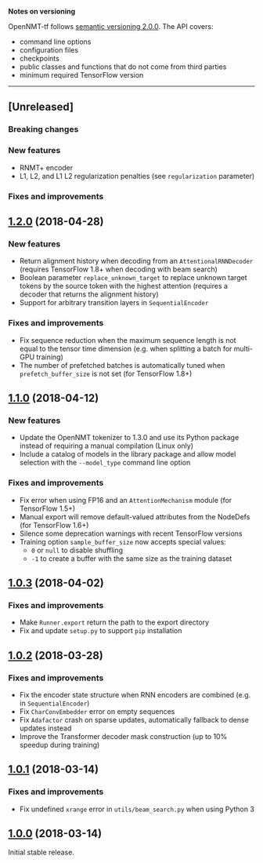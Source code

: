**Notes on versioning**

OpenNMT-tf follows [semantic versioning 2.0.0](https://semver.org/). The API covers:

* command line options
* configuration files
* checkpoints
* public classes and functions that do not come from third parties
* minimum required TensorFlow version

---

## [Unreleased]

### Breaking changes

### New features

* RNMT+ encoder
* L1, L2, and L1 L2 regularization penalties (see `regularization` parameter)

### Fixes and improvements

## [1.2.0](https://github.com/OpenNMT/OpenNMT-tf/releases/tag/v1.2.0) (2018-04-28)

### New features

* Return alignment history when decoding from an `AttentionalRNNDecoder` (requires TensorFlow 1.8+ when decoding with beam search)
* Boolean parameter `replace_unknown_target` to replace unknown target tokens by the source token with the highest attention (requires a decoder that returns the alignment history)
* Support for arbitrary transition layers in `SequentialEncoder`

### Fixes and improvements

* Fix sequence reduction when the maximum sequence length is not equal to the tensor time dimension (e.g. when splitting a batch for multi-GPU training)
* The number of prefetched batches is automatically tuned when `prefetch_buffer_size` is not set (for TensorFlow 1.8+)

## [1.1.0](https://github.com/OpenNMT/OpenNMT-tf/releases/tag/v1.1.0) (2018-04-12)

### New features

* Update the OpenNMT tokenizer to 1.3.0 and use its Python package instead of requiring a manual compilation (Linux only)
* Include a catalog of models in the library package and allow model selection with the `--model_type` command line option

### Fixes and improvements

* Fix error when using FP16 and an `AttentionMechanism` module (for TensorFlow 1.5+)
* Manual export will remove default-valued attributes from the NodeDefs (for TensorFlow 1.6+)
* Silence some deprecation warnings with recent TensorFlow versions
* Training option `sample_buffer_size` now accepts special values:
  * `0` or `null` to disable shuffling
  * `-1` to create a buffer with the same size as the training dataset

## [1.0.3](https://github.com/OpenNMT/OpenNMT-tf/releases/tag/v1.0.3) (2018-04-02)

### Fixes and improvements

* Make `Runner.export` return the path to the export directory
* Fix and update `setup.py` to support `pip` installation

## [1.0.2](https://github.com/OpenNMT/OpenNMT-tf/releases/tag/v1.0.2) (2018-03-28)

### Fixes and improvements

* Fix the encoder state structure when RNN encoders are combined (e.g. in `SequentialEncoder`)
* Fix `CharConvEmbedder` error on empty sequences
* Fix `Adafactor` crash on sparse updates, automatically fallback to dense updates instead
* Improve the Transformer decoder mask construction (up to 10% speedup during training)

## [1.0.1](https://github.com/OpenNMT/OpenNMT-tf/releases/tag/v1.0.1) (2018-03-14)

### Fixes and improvements

* Fix undefined `xrange` error in `utils/beam_search.py` when using Python 3

## [1.0.0](https://github.com/OpenNMT/OpenNMT-tf/releases/tag/v1.0.0) (2018-03-14)

Initial stable release.

